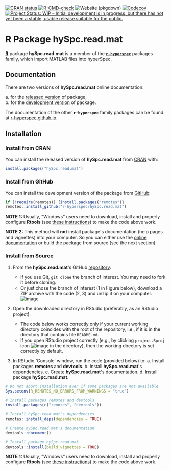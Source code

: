 <!-- ---------------------------------------------------------------------- -->

<!-- badges: start -->
[![CRAN status](https://www.r-pkg.org/badges/version-last-release/hySpc.read.mat)](https://cran.r-project.org/package=hySpc.read.mat)
[![R-CMD-check](https://github.com/r-hyperspec/hySpc.read.mat/workflows/R-CMD-check/badge.svg)](https://github.com/r-hyperspec/hySpc.read.mat/actions)
![Website (pkgdown)](https://github.com/r-hyperspec/hySpc.read.mat/workflows/Website%20(pkgdown)/badge.svg)
[![Codecov](https://codecov.io/gh/r-hyperspec/hySpc.read.mat/branch/develop/graph/badge.svg)](https://codecov.io/gh/r-hyperspec/hySpc.read.mat?branch=develop)
[![Project Status: WIP – Initial development is in progress, but there has not yet been a stable, usable release suitable for the public.](https://www.repostatus.org/badges/latest/wip.svg)](https://www.repostatus.org/#wip)
<!--[![metacran downloads](https://cranlogs.r-pkg.org/badges/grand-total/hySpc.read.mat)](https://cran.r-project.org/package=hySpc.read.mat)-->
<!--[![metacran downloads](https://cranlogs.r-pkg.org/badges/hySpc.read.mat)](https://cran.r-project.org/package=hySpc.read.mat)-->
<!-- badges: end -->



# R Package **hySpc.read.mat**

[**R**](https://www.r-project.org/) package **hySpc.read.mat** is a member of the [**`r-hyperspec`**](https://r-hyperspec.github.io/) packages family, which import MATLAB files into hyperSpec.

<!-- ---------------------------------------------------------------------- -->

## Documentation

There are two versions of **hySpc.read.mat** online documentation:

a. for the [released version](https://r-hyperspec.github.io/hySpc.read.mat/) of package,  
b. for the [development version](https://r-hyperspec.github.io/hySpc.read.mat/dev/) of package.

The documentation of the other **`r-hyperspec`** family packages can be found at [r-hyperspec.github.io](https://r-hyperspec.github.io/).

<!-- ---------------------------------------------------------------------- -->

## Installation

### Install from CRAN

You can install the released version of **hySpc.read.mat** from [CRAN](https://cran.r-project.org/package=hySpc.read.mat) with:

```r
install.packages("hySpc.read.mat")
```


### Install from GitHub

You can install the development version of the package from [GitHub](https://github.com/r-hyperspec/hySpc.read.mat):

```r
if (!require(remotes)) {install.packages("remotes")}
remotes::install_github("r-hyperspec/hySpc.read.mat")
```

**NOTE 1:**
Usually, "Windows" users need to download, install and properly configure **Rtools** (see [these instructions](https://cran.r-project.org/bin/windows/Rtools/)) to make the code above work.

**NOTE 2:**
This method will **not** install package's documentation (help pages and vignettes) into your computer.
So you can either use the [online documentation](https://r-hyperspec.github.io/) or build the package from source (see the next section).


### Install from Source

1. From the **hySpc.read.mat**'s GitHub [repository](https://github.com/r-hyperspec/hySpc.read.mat):
    - If you use Git, `git clone` the branch of interest.
      You may need to fork it before cloning.
    - Or just chose the branch of interest (1 in Figure below), download a ZIP archive with the code (2, 3) and unzip it on your computer.  
![image](https://user-images.githubusercontent.com/12725868/89338263-ffa1dd00-d6a4-11ea-94c2-fa36ee026691.png)

2. Open the downloaded directory in RStudio (preferably, as an RStudio project).
    - The code below works correctly only if your current working directory coincides with the root of the repository, i.e., if it is in the directory that contains file `README.md`.
    - If you open RStudio project correctly (e.g., by clicking `project.Rproj` icon ![image](https://user-images.githubusercontent.com/12725868/89340903-26621280-d6a9-11ea-8299-0ec5e9cf7e3e.png) in the directory), then the working directory is set correctly by default.

3. In RStudio 'Console' window, run the code (provided below) to:
    a. Install packages **remotes** and **devtools**.
    b. Install **hySpc.read.mat**'s dependencies.
    c. Create **hySpc.read.mat**'s documentation.
    d. Install package **hySpc.read.mat**.

```r
# Do not abort installation even if some packages are not available
Sys.setenv(R_REMOTES_NO_ERRORS_FROM_WARNINGS = "true")

# Install packages remotes and devtools
install.packages(c("remotes", "devtools"))

# Install hySpc.read.mat's dependencies
remotes::install_deps(dependencies = TRUE)

# Create hySpc.read.mat's documentation
devtools::document()

# Install package hySpc.read.mat
devtools::install(build_vignettes = TRUE)
```

**NOTE 1:**
Usually, "Windows" users need to download, install and properly configure **Rtools** (see [these instructions](https://cran.r-project.org/bin/windows/Rtools/)) to make the code above work.

